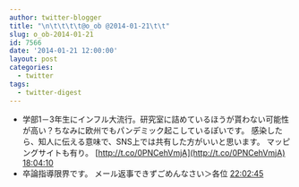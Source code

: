 ```yaml
---
author: twitter-blogger
title: "\n\t\t\t\t@o_ob @2014-01-21\t\t"
slug: o_ob-2014-01-21
id: 7566
date: '2014-01-21 12:00:00'
layout: post
categories:
  - twitter
tags:
  - twitter-digest
---
```


*   学部1－3年生にインフル大流行。研究室に詰めているほうが貰わない可能性が高い？ちなみに欧州でもパンデミック起こしているぽいです。 感染したら、知人に伝える意味で、SNS上では共有した方がいいと思います。 マッピングサイトも有り。 [http://t.co/0PNCehVmjA](http://t.co/0PNCehVmjA) [18:04:10](https://twitter.com/o_ob/statuses/425554401025982464)
*   卒論指導限界です。 メール返事できずごめんなさい＞各位 [22:02:45](https://twitter.com/o_ob/statuses/425614442252890112)